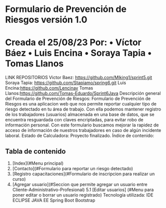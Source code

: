 Formulario de Prevención de Riesgos versión 1.0
=================================
Creada el 25/08/23
Por:
• Víctor Báez 
• Luis Encina
• Soraya Tapia
• Tomas Llanos
=================================
LINK REPOSITORIOS
Victor Baez: https://github.com/Mlking1/sprint5.git
Soraya Tapia: https://github.com/Stapiamo/spring6.git
Luis Encina:https://github.com/Lencinav
Tomas Llanos:https://github.com/Tomas-Eduardo/Sprint6Java
Descripción general del Formulario de Prevención de Riesgos:
Formulario de Prevención de Riesgos es una aplicacion web que nos permite reportar cualquier tipo de riesgo detectado en tu área de trabajo.
Con ella podemos mantener registro de los trabajadores (usuarios) almacenada en una base de datos, que se encuentra resguardada con claves encriptadas, 
para evitar robo de información personal. Con este formulario buscamos mejorar la rapidez de acceso de información de nuestros trabajadores en caso de algún 
incidente laboral.
Estado de Calculadora:
Proyecto finalizado.
Índice de contenido:
## Tabla de contenido 
1. [Index](#Menu principal)
2. [Contacto](#Formulario para reportar un riesgo detectado)
3. [Registro capacitaciones](#Formulario de inscripcion para realizar un curso)
4. [Agregar usuario](#Seccion que permite agregar un usuario entre Cliente-Administrativo-Profesional)
5.1 [Editar usuarios] (#Menu para poner editar o borrar un usuario registrado)
Tecnología utilizada:
IDE ECLIPSE
JAVA EE
Spring Boot
Bootstrap
